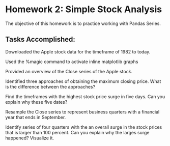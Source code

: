 
# Homework 2: Simple Stock Analysis

The objective of this homework is to practice working with Pandas Series. 

## Tasks Accomplished:

Downloaded the Apple stock data for the timeframe of 1982 to today.

Used the %magic command to activate inline matplotlib graphs

Provided an overview of the Close series of the Apple stock.

Identified three approaches of obtaining the maximum closing price. What is the difference between the approaches?

Find the timeframes with the highest stock price surge in five days. Can you explain why these five dates?

Resample the Close series to represent business quarters with a financial year that ends in September.

Identify series of four quarters with the an overall surge in the stock prices that is larger than 100 percent. Can you explain why the larges surge happened? Visualize it.
